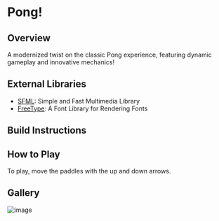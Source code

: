 # Pong!

## Overview
A modernized twist on the classic Pong experience, featuring dynamic gameplay and innovative mechanics!

## External Libraries
- [SFML](https://github.com/SFML/SFML): Simple and Fast Multimedia Library
- [FreeType](https://gitlab.freedesktop.org/freetype/freetype): A Font Library for Rendering Fonts

## Build Instructions

## How to Play
To play, move the paddles with the up and down arrows.

## Gallery
![image](https://github.com/dizonkat/FinalProject/assets/38923686/c57937ed-dbbd-4717-b133-5e96ccf28e34)
